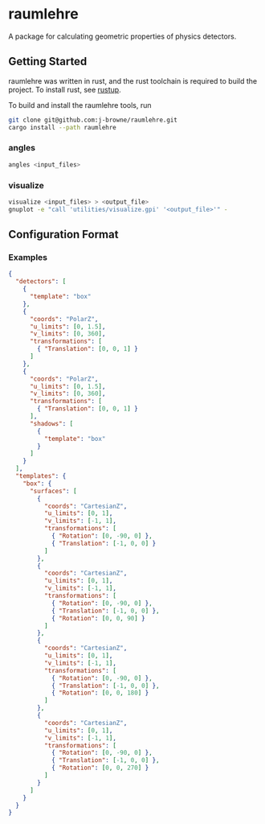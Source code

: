 # raumlehre

A package for calculating geometric properties of physics detectors.

## Getting Started

raumlehre was written in rust, and the rust toolchain is required to build the
project. To install rust, see [rustup].

To build and install the raumlehre tools, run
```sh
git clone git@github.com:j-browne/raumlehre.git
cargo install --path raumlehre
```

### angles

```sh
angles <input_files>
```

### visualize

```sh
visualize <input_files> > <output_file>
gnuplot -e "call 'utilities/visualize.gpi' '<output_file>'" -
```

## Configuration Format

### Examples

```json
{
  "detectors": [
    {
      "template": "box"
    },
    {
      "coords": "PolarZ",
      "u_limits": [0, 1.5],
      "v_limits": [0, 360],
      "transformations": [
        { "Translation": [0, 0, 1] }
      ]
    },
    {
      "coords": "PolarZ",
      "u_limits": [0, 1.5],
      "v_limits": [0, 360],
      "transformations": [
        { "Translation": [0, 0, 1] }
      ],
      "shadows": [
        {
          "template": "box"
        }
      ]
    }
  ],
  "templates": {
    "box": {
      "surfaces": [
        {
          "coords": "CartesianZ",
          "u_limits": [0, 1],
          "v_limits": [-1, 1],
          "transformations": [
            { "Rotation": [0, -90, 0] },
            { "Translation": [-1, 0, 0] }
          ]
        },
        {
          "coords": "CartesianZ",
          "u_limits": [0, 1],
          "v_limits": [-1, 1],
          "transformations": [
            { "Rotation": [0, -90, 0] },
            { "Translation": [-1, 0, 0] },
            { "Rotation": [0, 0, 90] }
          ]
        },
        {
          "coords": "CartesianZ",
          "u_limits": [0, 1],
          "v_limits": [-1, 1],
          "transformations": [
            { "Rotation": [0, -90, 0] },
            { "Translation": [-1, 0, 0] },
            { "Rotation": [0, 0, 180] }
          ]
        },
        {
          "coords": "CartesianZ",
          "u_limits": [0, 1],
          "v_limits": [-1, 1],
          "transformations": [
            { "Rotation": [0, -90, 0] },
            { "Translation": [-1, 0, 0] },
            { "Rotation": [0, 0, 270] }
          ]
        }
      ]
    }
  }
}
```

[rustup]: https://rustup.rs
